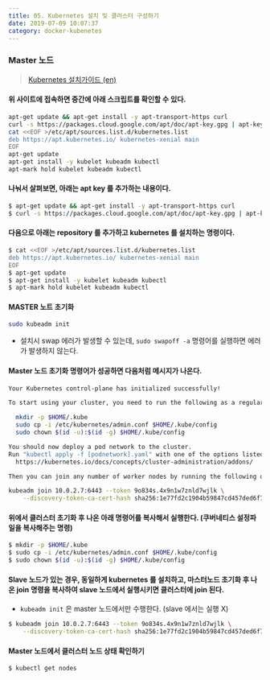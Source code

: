 ```yaml
---
title: 05. Kubernetes 설치 및 클러스터 구성하기
date: 2019-07-09 10:07:37
category: docker-kubenetes
---
```


### Master 노드

> [Kubernetes 설치가이드 (en)](https://kubernetes.io/docs/setup/production-environment/tools/kubeadm/install-kubeadm/)

#### 위 사이트에 접속하면 중간에 아래 스크립트를 확인할 수 있다.

```sh
apt-get update && apt-get install -y apt-transport-https curl
curl -s https://packages.cloud.google.com/apt/doc/apt-key.gpg | apt-key add -
cat <<EOF >/etc/apt/sources.list.d/kubernetes.list
deb https://apt.kubernetes.io/ kubernetes-xenial main
EOF
apt-get update
apt-get install -y kubelet kubeadm kubectl
apt-mark hold kubelet kubeadm kubectl
```

#### 나눠서 살펴보면, 아래는 apt key 를 추가하는 내용이다.

```sh
$ apt-get update && apt-get install -y apt-transport-https curl
$ curl -s https://packages.cloud.google.com/apt/doc/apt-key.gpg | apt-key add -
```

#### 다음으로 아래는 repository 를 추가하고 kubernetes 를 설치하는 명령이다.
```sh
$ cat <<EOF >/etc/apt/sources.list.d/kubernetes.list
deb https://apt.kubernetes.io/ kubernetes-xenial main
EOF
$ apt-get update
$ apt-get install -y kubelet kubeadm kubectl
$ apt-mark hold kubelet kubeadm kubectl
```

#### MASTER 노트 초기화

```sh
sudo kubeadm init
```
- 설치시 swap 에러가 발생할 수 있는데, `sudo swapoff -a` 명령어를 실행하면 에러가 발생하지 않는다.

#### Master 노드 초기화 명령어가 성공하면 다음처럼 메시지가 나온다.

```sh
Your Kubernetes control-plane has initialized successfully!

To start using your cluster, you need to run the following as a regular user:

  mkdir -p $HOME/.kube
  sudo cp -i /etc/kubernetes/admin.conf $HOME/.kube/config
  sudo chown $(id -u):$(id -g) $HOME/.kube/config

You should now deploy a pod network to the cluster.
Run "kubectl apply -f [podnetwork].yaml" with one of the options listed at:
  https://kubernetes.io/docs/concepts/cluster-administration/addons/

Then you can join any number of worker nodes by running the following on each as root:

kubeadm join 10.0.2.7:6443 --token 9o834s.4x9n1w7znld7wjlk \
    --discovery-token-ca-cert-hash sha256:1e77fd2c1904b59847cd457ded6f728a6592b1f918a98e4bcec56fa3921d56d5 
```

#### 위에서 클러스터 초기화 후 나온 아래 명령어를 복사해서 실행한다. (쿠버네티스 설정파일을 복사해주는 명령)

```sh
$ mkdir -p $HOME/.kube
$ sudo cp -i /etc/kubernetes/admin.conf $HOME/.kube/config
$ sudo chown $(id -u):$(id -g) $HOME/.kube/config
```

#### Slave 노드가 있는 경우, 동일하게 kubernetes 를 설치하고, 마스터노드 초기화 후 나온 join 명령을 복사하여 slave 노드에서 실행시키면 클러스터에 join 된다.
- `kubeadm init` 은 master 노드에서만 수행한다. (slave 에서는 실행 X)

```sh
$ kubeadm join 10.0.2.7:6443 --token 9o834s.4x9n1w7znld7wjlk \
    --discovery-token-ca-cert-hash sha256:1e77fd2c1904b59847cd457ded6f728a6592b1f918a98e4bcec56fa3921d56d5 
```

#### Master 노드에서 클러스터 노드 상태 확인하기
```sh
$ kubectl get nodes
```



